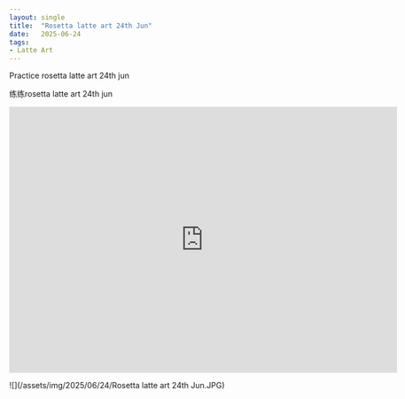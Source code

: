 ```yaml
---
layout: single
title:  "Rosetta latte art 24th Jun"
date:   2025-06-24
tags:
- Latte Art
---
```


Practice rosetta latte art 24th jun

练练rosetta latte art 24th jun

<div class="embed-container">
  <iframe
      src="https://www.youtube.com/embed/tbmB9yv8rLg"
      width="700"
      height="480"
      frameborder="0"
      allowfullscreen="true">
  </iframe>
</div>

![](/assets/img/2025/06/24/Rosetta latte art 24th Jun.JPG)
